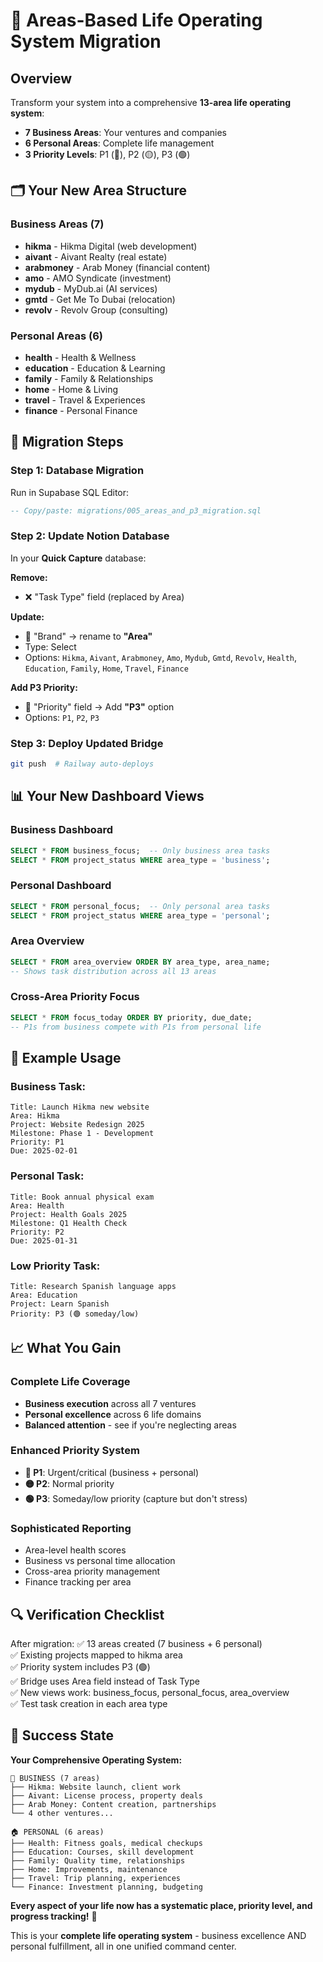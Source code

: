 # 🌟 Areas-Based Life Operating System Migration

## Overview
Transform your system into a comprehensive **13-area life operating system**:
- **7 Business Areas**: Your ventures and companies
- **6 Personal Areas**: Complete life management  
- **3 Priority Levels**: P1 (🔴), P2 (🟡), P3 (🟢)

## 🗂️ Your New Area Structure

### **Business Areas (7)**
- **hikma** - Hikma Digital (web development)
- **aivant** - Aivant Realty (real estate) 
- **arabmoney** - Arab Money (financial content)
- **amo** - AMO Syndicate (investment)
- **mydub** - MyDub.ai (AI services)
- **gmtd** - Get Me To Dubai (relocation)
- **revolv** - Revolv Group (consulting)

### **Personal Areas (6)**  
- **health** - Health & Wellness
- **education** - Education & Learning
- **family** - Family & Relationships  
- **home** - Home & Living
- **travel** - Travel & Experiences
- **finance** - Personal Finance

## 🚀 Migration Steps

### Step 1: Database Migration
Run in Supabase SQL Editor:
```sql
-- Copy/paste: migrations/005_areas_and_p3_migration.sql
```

### Step 2: Update Notion Database
In your **Quick Capture** database:

**Remove:**
- ❌ "Task Type" field (replaced by Area)

**Update:**  
- 🔄 "Brand" → rename to **"Area"**
- Type: Select
- Options: `Hikma`, `Aivant`, `Arabmoney`, `Amo`, `Mydub`, `Gmtd`, `Revolv`, `Health`, `Education`, `Family`, `Home`, `Travel`, `Finance`

**Add P3 Priority:**
- 🔄 "Priority" field → Add **"P3"** option
- Options: `P1`, `P2`, `P3`

### Step 3: Deploy Updated Bridge
```bash
git push  # Railway auto-deploys
```

## 📊 Your New Dashboard Views

### **Business Dashboard**
```sql
SELECT * FROM business_focus;  -- Only business area tasks
SELECT * FROM project_status WHERE area_type = 'business';
```

### **Personal Dashboard** 
```sql
SELECT * FROM personal_focus;  -- Only personal area tasks
SELECT * FROM project_status WHERE area_type = 'personal';
```

### **Area Overview**
```sql
SELECT * FROM area_overview ORDER BY area_type, area_name;
-- Shows task distribution across all 13 areas
```

### **Cross-Area Priority Focus**
```sql
SELECT * FROM focus_today ORDER BY priority, due_date;
-- P1s from business compete with P1s from personal life
```

## 🎯 Example Usage

### **Business Task:**
```
Title: Launch Hikma new website
Area: Hikma  
Project: Website Redesign 2025
Milestone: Phase 1 - Development  
Priority: P1
Due: 2025-02-01
```

### **Personal Task:**
```
Title: Book annual physical exam
Area: Health
Project: Health Goals 2025
Milestone: Q1 Health Check  
Priority: P2
Due: 2025-01-31  
```

### **Low Priority Task:**
```
Title: Research Spanish language apps  
Area: Education
Project: Learn Spanish
Priority: P3 (🟢 someday/low)
```

## 📈 What You Gain

### **Complete Life Coverage**
- **Business execution** across all 7 ventures
- **Personal excellence** across 6 life domains  
- **Balanced attention** - see if you're neglecting areas

### **Enhanced Priority System**  
- **🔴 P1**: Urgent/critical (business + personal)
- **🟡 P2**: Normal priority 
- **🟢 P3**: Someday/low priority (capture but don't stress)

### **Sophisticated Reporting**
- Area-level health scores
- Business vs personal time allocation
- Cross-area priority management
- Finance tracking per area

## 🔍 Verification Checklist

After migration:
✅ 13 areas created (7 business + 6 personal)  
✅ Existing projects mapped to hikma area  
✅ Priority system includes P3 (🟢)  
✅ Bridge uses Area field instead of Task Type  
✅ New views work: business_focus, personal_focus, area_overview  
✅ Test task creation in each area type  

## 🎉 Success State

**Your Comprehensive Operating System:**
```
🏢 BUSINESS (7 areas)
├── Hikma: Website launch, client work
├── Aivant: License process, property deals  
├── Arab Money: Content creation, partnerships
└── 4 other ventures...

🏠 PERSONAL (6 areas)  
├── Health: Fitness goals, medical checkups
├── Education: Courses, skill development
├── Family: Quality time, relationships  
├── Home: Improvements, maintenance
├── Travel: Trip planning, experiences
└── Finance: Investment planning, budgeting
```

**Every aspect of your life now has a systematic place, priority level, and progress tracking!** 🚀

This is your **complete life operating system** - business excellence AND personal fulfillment, all in one unified command center.